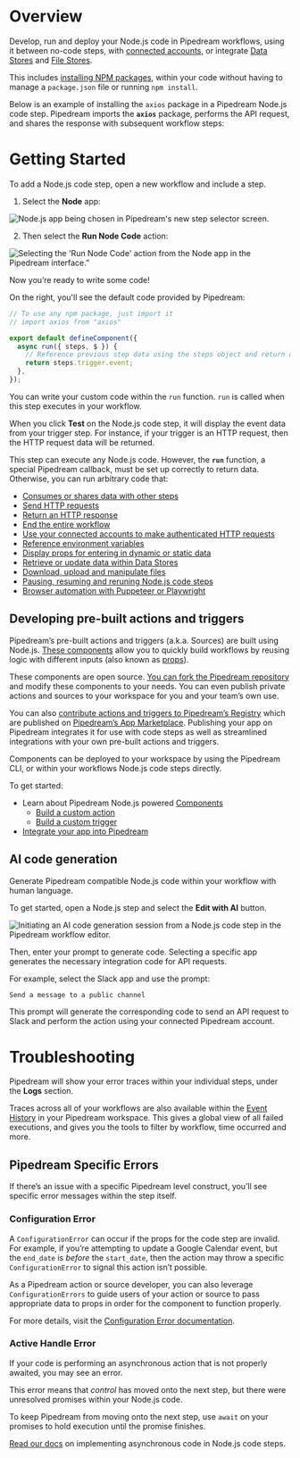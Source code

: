 # Overview

Develop, run and deploy your Node.js code in Pipedream workflows, using it between no-code steps, with [connected accounts](https://pipedream.com/docs/code/nodejs/auth), or integrate [Data Stores](https://pipedream.com/docs/data-stores) and [File Stores](https://pipedream.com/docs/projects/file-stores).

This includes [installing NPM packages](https://pipedream.com/docs/code/nodejs#using-npm-packages), within your code without having to manage a `package.json` file or running `npm install`.

Below is an example of installing the `axios` package in a Pipedream Node.js code step. Pipedream imports the **`axios`** package, performs the API request, and shares the response with subsequent workflow steps:

# Getting Started

To add a Node.js code step, open a new workflow and include a step.

1. Select the **Node** app:

![Node.js app being chosen in Pipedream's new step selector screen.](https://res.cloudinary.com/pipedreamin/image/upload/v1713366571/marketplace/apps/node.js/CleanShot_2024-04-17_at_11.07.40_nrfq20.png)

2. Then select the **Run Node Code** action:

![Selecting the 'Run Node Code' action from the Node app in the Pipedream interface.”](https://res.cloudinary.com/pipedreamin/image/upload/v1713366838/marketplace/apps/node.js/CleanShot_2024-04-17_at_11.12.26_rtj2qi.png)

Now you’re ready to write some code!

On the right, you'll see the default code provided by Pipedream:

```jsx
// To use any npm package, just import it
// import axios from "axios"

export default defineComponent({
  async run({ steps, $ }) {
    // Reference previous step data using the steps object and return data to use it in future steps
    return steps.trigger.event;
  },
});
```

You can write your custom code within the `run` function. `run` is called when this step executes in your workflow.

When you click **Test** on the Node.js code step, it will display the event data from your trigger step. For instance, if your trigger is an HTTP request, then the HTTP request data will be returned.

This step can execute any Node.js code. However, the **`run`** function, a special Pipedream callback, must be set up correctly to return data. Otherwise, you can run arbitrary code that:

- [Consumes or shares data with other steps](https://pipedream.com/docs/code/nodejs#sharing-data-between-steps)
- [Send HTTP requests](https://pipedream.com/docs/code/nodejs#making-http-requests-from-your-workflow)
- [Return an HTTP response](https://pipedream.com/docs/code/nodejs#returning-http-responses)
- [End the entire workflow](https://pipedream.com/docs/code/nodejs#ending-a-workflow-early)
- [Use your connected accounts to make authenticated HTTP requests](https://pipedream.com/docs/code/nodejs/auth)
- [Reference environment variables](https://pipedream.com/docs/code/nodejs#using-secrets-in-code)
- [Display props for entering in dynamic or static data](https://pipedream.com/docs/code/nodejs#passing-props-to-code-steps)
- [Retrieve or update data within Data Stores](https://pipedream.com/docs/code/nodejs/using-data-stores)
- [Download, upload and manipulate files](https://pipedream.com/docs/code/nodejs/working-with-files)
- [Pausing, resuming and reruning Node.js code steps](https://pipedream.com/docs/code/nodejs/rerun)
- [Browser automation with Puppeteer or Playwright](https://pipedream.com/docs/code/nodejs/browser-automation)

## Developing pre-built actions and triggers

Pipedream’s pre-built actions and triggers (a.k.a. Sources) are built using Node.js. [These components](https://pipedream.com/docs/components) allow you to quickly build workflows by reusing logic with different inputs (also known as [props](https://pipedream.com/docs/workflows/using-props)).

These components are open source. [You can fork the Pipedream repository](https://github.com/PipedreamHQ/pipedream) and modify these components to your needs. You can even publish private actions and sources to your workspace for you and your team’s own use.

You can also [contribute actions and triggers to Pipedream’s Registry](https://pipedream.com/docs/apps/contributing) which are published on [Pipedream’s App Marketplace](https://pipedream.com/apps). Publishing your app on Pipedream integrates it for use with code steps as well as streamlined integrations with your own pre-built actions and triggers.

Components can be deployed to your workspace by using the Pipedream CLI, or within your workflows Node.js code steps directly.

To get started:

- Learn about Pipedream Node.js powered [Components](https://pipedream.com/docs/components)
  - [Build a custom action](https://pipedream.com/docs/components/actions-quickstart)
  - [Build a custom trigger](https://pipedream.com/docs/components/sources-quickstart)
- [Integrate your app into Pipedream](https://pipedream.com/docs/apps/contributing#contribution-process)

## AI code generation

Generate Pipedream compatible Node.js code within your workflow with human language.

To get started, open a Node.js step and select the **Edit with AI** button.

![Initiating an AI code generation session from a Node.js code step in the Pipedream workflow editor.](https://res.cloudinary.com/pipedreamin/image/upload/v1713367770/marketplace/apps/node.js/CleanShot_2024-04-17_at_11.28.34_ld1ymo.png)

Then, enter your prompt to generate code. Selecting a specific app generates the necessary integration code for API requests.

For example, select the Slack app and use the prompt:

```
Send a message to a public channel
```

This prompt will generate the corresponding code to send an API request to Slack and perform the action using your connected Pipedream account.

# Troubleshooting

Pipedream will show your error traces within your individual steps, under the **Logs** section.

Traces across all of your workflows are also available within the [Event History](https://pipedream.com/docs/event-history) in your Pipedream workspace. This gives a global view of all failed executions, and gives you the tools to filter by workflow, time occurred and more.

## Pipedream Specific Errors

If there’s an issue with a specific Pipedream level construct, you’ll see specific error messages within the step itself.

### Configuration Error

A `ConfigurationError` can occur if the props for the code step are invalid. For example, if you’re attempting to update a Google Calendar event, but the `end_date` is _before_ the `start_date`, then the action may throw a specific `ConfigurationError` to signal this action isn’t possible.

As a Pipedream action or source developer, you can also leverage `ConfigurationErrors` to guide users of your action or source to pass appropriate data to props in order for the component to function properly.

For more details, visit the [Configuration Error documentation](https://pipedream.com/docs/code/nodejs#configuration-error).

### Active Handle Error

If your code is performing an asynchronous action that is not properly awaited, you may see an error.

This error means that _control_ has moved onto the next step, but there were unresolved promises within your Node.js code.

To keep Pipedream from moving onto the next step, use `await` on your promises to hold execution until the promise finishes.

[Read our docs](https://pipedream.com/docs/code/nodejs/async#the-problem) on implementing asynchronous code in Node.js code steps.
